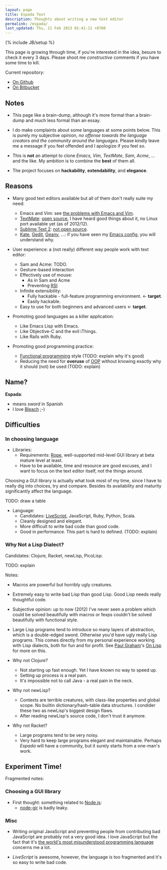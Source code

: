 ```yaml
---
layout: page
title: Espada Text
description: Thoughts about writing a new text editor
permalink: /espada/
last_updated: Thu, 21 Feb 2013 01:41:11 +0700
---
```

{% include JB/setup %}

This page is growing through time, if you're interested in the idea, besure to check it every 3 days.  Please shoot me *constructive* comments if you have some time to kill.

Current repository:

* [On Github](https://github.com/CMPITG/espada)
* [On Bitbucket](https://bitbucket.org/cmpitg/espada)

## Notes

* This page like a brain-dump, although it's more formal than a brain-dump and much less formal than an essay.

* I do make complaints about some languages at some points below.  This is purely my subjective opinion, *no offense towards the language creators and the community around the languages*.  Please kindly leave me a message if you feel offended and I apologize if you feel so.

* This is **not** an attempt to clone *Emacs*, *Vim*, *TextMate*, *Sam*, *Acme*, ... and the like.  My ambition is to combine the **best** of them all.

* The project focuses on **hackability**, **extendability**, and **elegance**.

## Reasons

* Many good text editors available but all of them don't really suite my need:
  - Emacs and Vim: see [the problems with Emacs and Vim](/pages/emacs-vim-problems.html).
  - [TextMate](http://macromates.com/): [open source](https://github.com/textmate/textmate), I have heard good things about it, no Linux port available yet (as of 2012/12).
  - [Sublime Text 2](http://www.sublimetext.com/): [not open source](problem-with-non-free.html).
  - [Kate](http://kate-editor.org/), [Gedit](http://projects.gnome.org/gedit/), [Geany](http://www.geany.org/), ...: if you have seen my [Emacs config](https://github.com/CMPITG/emacs-config), you will understand why.

* User experience: a (not really) different way people work with text editor:
  - Sam and Acme: TODO.
  - Gesture-based interaction
  - Effectively use of mouse:
    + As in Sam and Acme
    + Preventing [RSI](pages/rsi.html)
  - Infinite extensibility:
    + Fully hackable - full-feature programming environment. <- **target**.
    + Easily hackable.
  - Easy to use for both beginners and advanced users <- **target**.

* Promoting good languages as a killer application:
  - Like Emacs Lisp with Emacs.
  - Like Objective-C and the evil iThings.
  - Like Rails with Ruby.

* Promoting good programming practice:
  - [Functional programming](http://en.wikipedia.org/wiki/Functional_programming) style (TODO: explain why it's good)
  - Reducing the need for **overuse** of [OOP](http://en.wikipedia.org/wiki/Object-oriented_programming) without knowing exactly why it should (not) be used (TODO: explain)

## Name?

**Espada**:

- means *sword* in Spanish
- I love [Bleach](http://en.wikipedia.org/wiki/Bleach_%28manga%29) ;-)

## Difficulties

### In choosing language

* Libraries:
  - Requirements: [Rope](http://en.wikipedia.org/wiki/Rope_%28computer_science%29), well-supported mid-level GUI library at beta mature level at least.
  - Have to be available, time and resource are good excuses, and I want to focus on the text editor itself, not the things around.

Choosing a GUI library is actually what took most of my time, since I have to really dig into choices, try and compare.  Besides its availability and maturity significantly affect the language.

TODO: draw a table

* Language:
  - Candidates: [LiveScript](http://livescript.net/), JavaScript, Ruby, Python, Scala.
  - Cleanly designed and elegant.
  - More difficult to write bad code than good code.
  - Good in performance.  This part is hard to defined. (TODO: explain)

### Why Not a Lisp Dialect?

Candidates: Clojure, Racket, newLisp, PicoLisp.

TODO: explain

Notes:

* Macros are powerful but horribly ugly creatures.

* Extremely easy to write bad Lisp than good Lisp.  Good Lisp needs really thoughtful code.

* Subjective opinion: up to now (2012) I've never seen a problem which could be solved beautifully with macros or fexps couldn't be solved beautifully with functional style.

* Large Lisp programs tend to introduce so many layers of abstraction, which is a double-edged sword.  Otherwise you'd have ugly really Lisp programs.  This comes directly from my personal experience working with Lisp dialects, both for fun and for profit.  See [Paul Graham](http://paulgraham.com/)'s [On Lisp](http://www.paulgraham.com/onlisp.html) for more on this.

* Why not Clojure?
  - Not starting up fast enough.  Yet I have known no way to speed up.
  - Setting up process is a real pain.
  - It's impossible not to call Java - a real pain in the neck.

* Why not newLisp?
  - Contexts are terrible creatures, with class-like properties and global scope.  No  builtin dictionary/hash-table data structures.  I condider these two as newLisp's biggest design flaws.
  - After reading newLisp's source code, I don't trust it anymore.

* Why not Racket?
  - Large programs tend to be very noisy.
  - Very hard to keep large programs elegant and maintainable.  Perhaps *Espada* will have a community, but it surely starts from a one-man's work.

## Experiment Time!

Fragmented notes:

### Choosing a GUI library

* First thought: something related to [Node.js](http://nodejs.org):
  - [node-gir](TODO) is badly leaky.

### Misc

* Writing original JavaScript and preventing people from contributing bad JavaScript are probably not a very good idea.  I love JavaScript but the fact that it's [the world's most misunderstood programming language](http://www.crockford.com/javascript/javascript.html) concerns me a lot.

* *LiveScript* is awesome, however, the language is too fragmented and it's so easy to write bad code.
